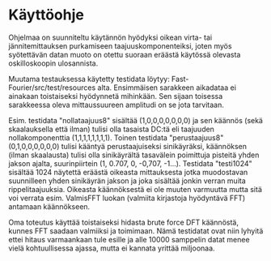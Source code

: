 # Käyttöohje

Ohjelmaa on suunniteltu käytännön hyödyksi oikean virta- tai jännitemittauksen purkamiseen taajuuskomponenteiksi, joten 
myös syötettävän datan muoto on otettu suoraan eräästä käytössä olevasta oskilloskoopin ulosannista.

Muutama testauksessa käytetty testidata löytyy: Fast-Fourier/src/test/resources alta.
Ensimmäisen sarakkeen aikadataa ei ainakaan toistaiseksi hyödynnetä mihinkään. Sen sijaan toisessa sarakkeessa oleva
mittaussuureen amplitudi on se jota tarvitaan.

Esim. testidata "nollataajuus8" sisältää (1,0,0,0,0,0,0,0) ja sen käännös (sekä skaalauksella että ilman) tulisi olla tasaista DC:tä eli taajuuden
 nollakomponenttia (1,1,1,1,1,1,1,1).
Toinen testidata "perustaajuus8" (0,1,0,0,0,0,0,0) tulisi kääntyä perustaajuiseksi sinikäyräksi, käännöksen (ilman skaalausta) tulisi
olla sinikäyrältä tasavälein poimittuja pisteitä yhden jakson ajalta, suurinpiirtein (1, 0.707, 0, -0,707, -1...).
Testidata "testi1024" sisältää 1024 näytettä eräästä oikeasta mittauksesta jotka muodostavan suunnilleen yhden
 sinikäyrän jakson ja joka sisältää jonkin verran muita rippelitaajuuksia. Oikeasta käännöksestä ei ole muuten varmuutta
 mutta sitä voi verrata esim. ValmisFFT luokan (valmiita kirjastoja hyödyntävä FFT) antamaan käännökseen.

Oma toteutus käyttää toistaiseksi hidasta brute force DFT käännöstä, kunnes FFT saadaan valmiiksi ja toimimaan. 
Nämä testidatat ovat niin lyhyitä ettei hitaus varmaankaan tule esille ja alle 10000 samppelin datat menee vielä kohtuullisessa ajassa,
mutta ei kannata yrittää miljoonaa.

 
